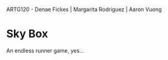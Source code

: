 ARTG120 - Denae Fickes | Margarita Rodriguez | Aaron Vuong

# Sky Box

An endless runner game, yes...